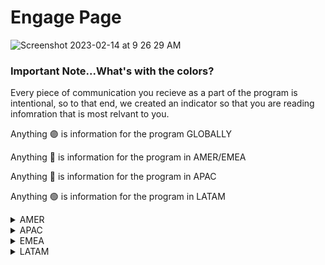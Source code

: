 # Engage Page
![Screenshot 2023-02-14 at 9 26 29 AM](https://user-images.githubusercontent.com/104146251/218782168-115d97ab-333f-4d2e-a3ea-889ec937c357.png)

### Important Note...What's with the colors?
Every piece of communication you recieve as a part of the program is intentional, so to that end, we created an indicator so that you are reading infomration that is most relvant to you. 

Anything 🟣 is information for the program GLOBALLY 

Anything 🔵 is information for the program in AMER/EMEA 

Anything 🔴 is information for the program in APAC 

Anything 🟢 is information for the program in LATAM 

<details><summary>
AMER

</summary>

### 🟢 Upcoming Events (this month)

| Session | Registration | Date & Time |
|---|---|---|
| Increasing Developer Velocity with Codespaces and Copilot | [REGISTER HERE](https://github.registration.goldcast.io/events/545843e3-00a3-46fd-807d-0e0afcbb7647) | Feb. 23 9:00am PST|
| Codespaces and Copilot Office Hours | [REGISTER HERE](https://github.registration.goldcast.io/events/f9d860b5-141d-4060-b69d-869daf0ce7ab) | Feb. 23 9:00am PST |
  
### 🟡 Upcoming Events (next month)
  
</details> 
  
<details><summary>
APAC
</summary>

### 🟢 Upcoming Events (this month)

| Session | Registration | Date & Time |
|---|---|---|
| Increasing Developer Velocity with Codespaces and Copilot | [REGISTER HERE]() | Feb. 23 9:00am PST|
| Codespaces and Copilot Office Hours | [REGISTER HERE](https://github.registration.goldcast.io/events/b90e5951-578d-41d4-8af5-1eb3f3655c36) | Feb. 23 9:00am PST |
  
### 🟡 Upcoming Events (next month)
  
| Session | Registration | Time |
|---|---|---|
|CodespacesとCopilotによる開発者体験の向上 | [ここに登録](https://github.registration.goldcast.io/events/00e0fef0-bc3a-4816-b983-6b20b35a01cf) | Mar. 16 4:00pm JST|
</details> 
  
<details><summary>
EMEA
</summary>

### 🟢 Upcoming Events (this month)
| Session | Registration | Date & Time |
|---|---|---|
| Increasing Developer Velocity with Codespaces and Copilot | [REGISTER HERE](https://github.registration.goldcast.io/events/545843e3-00a3-46fd-807d-0e0afcbb7647) | Feb. 23 9:00am PST|
| Codespaces and Copilot Office Hours | [REGISTER HERE](https://github.registration.goldcast.io/events/f9d860b5-141d-4060-b69d-869daf0ce7ab) | Feb. 23 9:00am PST |
  
### 🟡 Upcoming Events (next month)
  
</details> 
      
<details><summary>
LATAM
</summary>

### 🟢 Upcoming Events (this month)

COMING SOON

